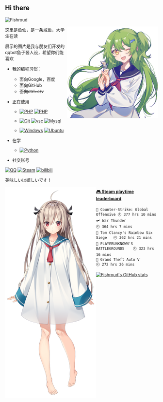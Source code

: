 

## Hi there



![Fishroud](https://count.getloli.com/get/@Fishroud?theme=moebooru)


<a href="https://eatfish.fishroud.xyz/" target="_blank">
  <img align="right" src="img/caviar.png" width="300px" alt="caviar" title="caviar" />
</a>

这里是鱼仙，是一条咸鱼，大学生在读

展示的图片是我与朋友们开发的qqbot鱼子酱人设，希望你们能喜欢

- 我的编程习惯：
  - 面向Google，百度
  - 面向GitHub
  - ~~面向ctrl+c/v~~
- 正在使用
  - [![PHP](https://img.shields.io/badge/-PHP-777BB4?style=flat-square&logo=PHP&logoColor=white)](https://www.php.net/)  [![PHP](https://img.shields.io/badge/-C++-00599C?style=flat-square&logo=C%2B%2B&logoColor=white)](http://www.cplusplus.com/)



  - [![Git](https://img.shields.io/badge/-Git-f05032?style=flat-square&logo=git&logoColor=white)](https://git-scm.com/)  [![vsc](https://img.shields.io/badge/-Visual%20Studio%20Code-007ACC?style=flat-square&logo=Visual%20Studio%20Code&logoColor=white)](https://code.visualstudio.com/)  [![Mysql](https://img.shields.io/badge/-MySQL-4479A1?style=flat-square&logo=MySQL&logoColor=white)](https://www.mysql.com/)


  - [![Windows](https://img.shields.io/badge/Windows10-0078d7?style=flat-square&logo=windows&logoColor=fff)](https://blogs.windows.com/)  [![Ubuntu](https://img.shields.io/badge/-Ubuntu-E95420?style=flat-square&logo=Ubuntu&logoColor=white)](https://ubuntu.com/)


- 在学
  - [![Python](https://img.shields.io/badge/-Python-3776AB?style=flat-square&logo=Python&logoColor=white)](https://www.python.org/)  

- 社交账号

[![QQ](https://img.shields.io/badge/QQ-3334679655-lightgrey?style=flat-square&logo=Tencent%20QQ&logoColor=white&labelColor=EB1923)](https://wpa.qq.com/msgrd?v=3&uin=3334679655&site=qq&menu=yes)  [![Steam](https://img.shields.io/badge/Steam-Fishroud-lightgrey?style=flat-square&logo=steam&logoColor=white&labelColor=000000)](https://steamcommunity.com/profiles/76561198797703039/)   [![bilibili](https://img.shields.io/badge/bilibili-%E9%B1%BC%E4%BB%99Fishroud-lightgrey?style=flat-square&logo=bilibili&logoColor=white&labelColor=00A1D6)](https://space.bilibili.com/101267193)


美味しいは嬉しいです！

<a href="https://zh.moegirl.org.cn/index.php?title=%E4%BA%9A%E6%89%98%E8%8E%89" target="_blank">
  
  <img align="left" src="img/atri.png" width="300px" alt= "atri" title="atri" />
</a>

 <!-- steam-box start -->
#### <a href="https://gist.github.com/dd3e3d30a8ddfe78411be0698796ba7b" target="_blank">🎮 Steam playtime leaderboard</a>
```text
🔫 Counter-Strike: Global Offensive 🕘 377 hrs 10 mins
🛩️ War Thunder                      🕘 364 hrs 7 mins
🔫 Tom Clancy's Rainbow Six Siege   🕘 362 hrs 21 mins
🍳 PLAYERUNKNOWN'S BATTLEGROUNDS    🕘 323 hrs 16 mins
🚓 Grand Theft Auto V               🕘 272 hrs 26 mins
```
<!-- Powered by https://github.com/YouEclipse/steam-box . -->
<!-- steam-box end -->

[![Fishroud's GitHub stats](https://github-readme-stats.vercel.app/api?username=Fishroud&show_icons=true)](https://github.com/anuraghazra/github-readme-stats)
 


<!--
**Fishroud/Fishroud** is a ✨ _special_ ✨ repository because its `README.md` (this file) appears on your GitHub profile.

Here are some ideas to get you started:

- 🔭 I’m currently working on ...
- 🌱 I’m currently learning ...
- 👯 I’m looking to collaborate on ...
- 🤔 I’m looking for help with ...
- 💬 Ask me about ...
- 📫 How to reach me: ...
- 😄 Pronouns: ...
- ⚡ Fun fact: ...
-->

